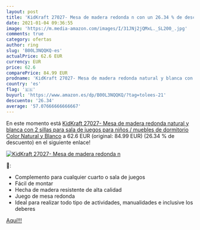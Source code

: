 ```yaml
---
layout: post
title: 'KidKraft 27027- Mesa de madera redonda n con un 26.34 % de descuento'
date: 2021-01-04 09:36:55
image: 'https://m.media-amazon.com/images/I/31JNj2jQMxL._SL200_.jpg'
comments: true
category: ofertas
author: ring
slug: 'B00L3NQQKQ-es'
actualPrice: 62.6 EUR
currency: EUR
price: 62.6
comparePrice: 84.99 EUR
prodname: 'KidKraft 27027- Mesa de madera redonda natural y blanca con 2 sillas  para sala de juegos para niños / muebles de dormitorio   Color Natural y Blanco'
country: 'es'
flag: '🇪🇸'
buyurl: 'https://www.amazon.es/dp/B00L3NQQKQ/?tag=tolees-21'
descuento: '26.34'
average: '57.07666666666667'
---
```


En este momento está [KidKraft 27027- Mesa de madera redonda natural y blanca con 2 sillas  para sala de juegos para niños / muebles de dormitorio   Color Natural y Blanco](https://www.amazon.es/dp/B00L3NQQKQ/?tag=tolees-21) a 62.6 EUR (original: 84.99 EUR) (26.34 %  de descuento) en el siguiente enlace!

[![KidKraft 27027- Mesa de madera redonda n](https://m.media-amazon.com/images/I/31JNj2jQMxL._SL200_.jpg)](https://www.amazon.es/dp/B00L3NQQKQ/?tag=tolees-21)

🔎:

- Complemento para cualquier cuarto o sala de juegos
- Fácil de montar
- Hecha de madera resistente de alta calidad
- Juego de mesa redonda
- Ideal para realizar todo tipo de actividades, manualidades e inclusive los deberes

[Aquí!!!](https://www.amazon.es/dp/B00L3NQQKQ/?tag=tolees-21)
